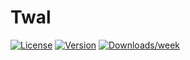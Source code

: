 # Twal

[![License](https://img.shields.io/npm/l/twal-core.svg)](https://gitlab.com/twal-framework/twal-core/blob/master/package.json)
[![Version](https://img.shields.io/npm/v/twal-core.svg)](https://npmjs.org/package/twal-core)
[![Downloads/week](https://img.shields.io/npm/dw/twal-core.svg)](https://npmjs.org/package/twal-core)
